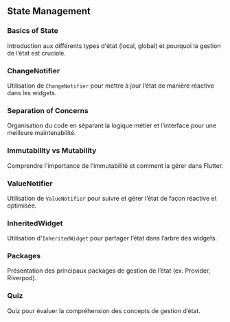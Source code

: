 ## State Management

### Basics of State

Introduction aux différents types d'état (local, global) et pourquoi la gestion de l’état est cruciale.

### ChangeNotifier

Utilisation de `ChangeNotifier` pour mettre à jour l’état de manière réactive dans les widgets.

### Separation of Concerns

Organisation du code en séparant la logique métier et l’interface pour une meilleure maintenabilité.

### Immutability vs Mutability

Comprendre l'importance de l’immutabilité et comment la gérer dans Flutter.

### ValueNotifier

Utilisation de `ValueNotifier` pour suivre et gérer l’état de façon réactive et optimisée.

### InheritedWidget

Utilisation d'`InheritedWidget` pour partager l’état dans l’arbre des widgets.

### Packages

Présentation des principaux packages de gestion de l’état (ex. Provider, Riverpod).

### Quiz

Quiz pour évaluer la compréhension des concepts de gestion d’état.
